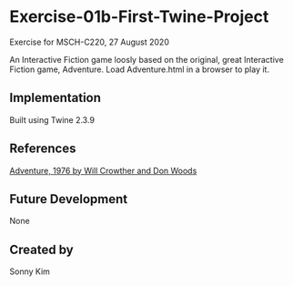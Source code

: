 # Exercise-01b-First-Twine-Project
Exercise for MSCH-C220, 27 August 2020

An Interactive Fiction game loosly based on the original, great Interactive Fiction game, Adventure. Load Adventure.html in a browser to play it.

## Implementation
Built using Twine 2.3.9

## References
[Adventure, 1976 by Will Crowther and Don Woods](https://quuxplusone.github.io/Advent/play.html)

## Future Development
None

## Created by 
Sonny Kim